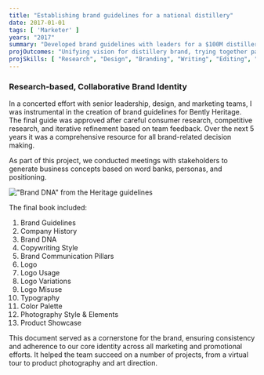 ```yaml
---
title: "Establishing brand guidelines for a national distillery"
date: 2017-01-01
tags: [ 'Marketer' ]
years: "2017"
summary: "Developed brand guidelines with leaders for a $100M distillery"
projOutcomes: "Unifying vision for distillery brand, trying together passionate stakeholder needs with a variety of strong opinions."
projSkills: [ "Research", "Design", "Branding", "Writing", "Editing", "Facilitation", "Negotiation", "Conflict Management" ]
---
```


### Research-based, Collaborative Brand Identity

In a concerted effort with senior leadership, design, and marketing teams, I was instrumental in the creation of brand guidelines for Bently Heritage. The final guide was approved after careful consumer research, competitive research, and iterative refinement based on team feedback. Over the next 5 years it was a comprehensive resource for all brand-related decision making.

As part of this project, we conducted meetings with stakeholders to generate business concepts based on word banks, personas, and positioning. 

!["Brand DNA" from the Heritage guidelines](/heritage-brand-book-sample.webp)

The final book included:

1. Brand Guidelines
1. Company History
1. Brand DNA
1. Copywriting Style
1. Brand Communication Pillars
1. Logo
1. Logo Usage
1. Logo Variations
1. Logo Misuse
1. Typography
1. Color Palette
1. Photography Style & Elements
1. Product Showcase

This document served as a cornerstone for the brand, ensuring consistency and adherence to our core identity across all marketing and promotional efforts. It helped the team succeed on a number of projects, from a virtual tour to product photography and art direction. 
